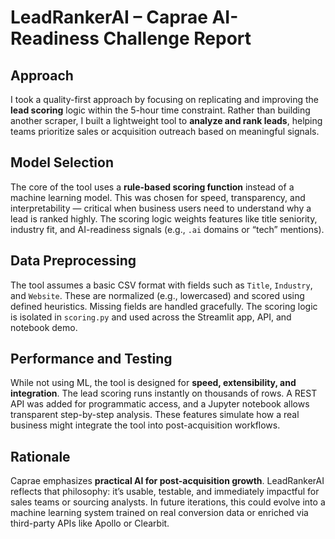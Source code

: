 # LeadRankerAI – Caprae AI-Readiness Challenge Report

## Approach
I took a quality-first approach by focusing on replicating and improving the **lead scoring** logic within the 5-hour time constraint. Rather than building another scraper, I built a lightweight tool to **analyze and rank leads**, helping teams prioritize sales or acquisition outreach based on meaningful signals.

## Model Selection
The core of the tool uses a **rule-based scoring function** instead of a machine learning model. This was chosen for speed, transparency, and interpretability — critical when business users need to understand why a lead is ranked highly. The scoring logic weights features like title seniority, industry fit, and AI-readiness signals (e.g., `.ai` domains or “tech” mentions).

## Data Preprocessing
The tool assumes a basic CSV format with fields such as `Title`, `Industry`, and `Website`. These are normalized (e.g., lowercased) and scored using defined heuristics. Missing fields are handled gracefully. The scoring logic is isolated in `scoring.py` and used across the Streamlit app, API, and notebook demo.

## Performance and Testing
While not using ML, the tool is designed for **speed, extensibility, and integration**. The lead scoring runs instantly on thousands of rows. A REST API was added for programmatic access, and a Jupyter notebook allows transparent step-by-step analysis. These features simulate how a real business might integrate the tool into post-acquisition workflows.

## Rationale
Caprae emphasizes **practical AI for post-acquisition growth**. LeadRankerAI reflects that philosophy: it’s usable, testable, and immediately impactful for sales teams or sourcing analysts. In future iterations, this could evolve into a machine learning system trained on real conversion data or enriched via third-party APIs like Apollo or Clearbit.
